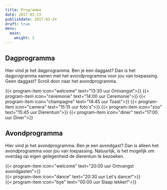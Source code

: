```yaml
---
title: Programma
date: 2017-03-23
publishdate: 2017-03-24
draft: true
menu:
  main:
    weight: 2
---
```


## Dagprogramma
Hier vind je het dagprogramma. Ben je een daggast? Dan is het dagprogramma samen met het avondprogramma voor jou van toepassing. Geen daggast? Scroll door naar het avondprogramma. 
<!-- [Google](www.google.nl) -->
<!-- TONKE plaatjes zoeken en in map zetten -->

{{< program-item icon="welcome" text="13:30 uur Ontvangst">}}
{{< program-item icon="ceremonie" text="14:00 uur Ceremonie">}}
{{< program-item icon="champagne" text="14:45 uur Toast">}}
{{< program-item icon="camera" text="15:15 uur foto's">}}
{{< program-item icon="zoo" text="15:45 uur Dierentuin">}}
{{< program-item icon="diner" text="17:00 uur Diner">}}




## Avondprogramma
Hier vind je het avondprogramma. Ben je een avondgast? Dan is alleen het avondprogramma voor jou van toepassing. Natuurlijk, is het mogelijk om overdag op eigen gelegenheid de dierentuin te bezoeken. 

{{< program-item icon="welcome" text="20:00 uur Ontvangst avondgasten">}}
<br>
{{< program-item icon="dance" text="20:30 uur Let's dance!">}}
<br>
{{< program-item icon="bye" text="00:00 uur Slaap lekker!">}}
